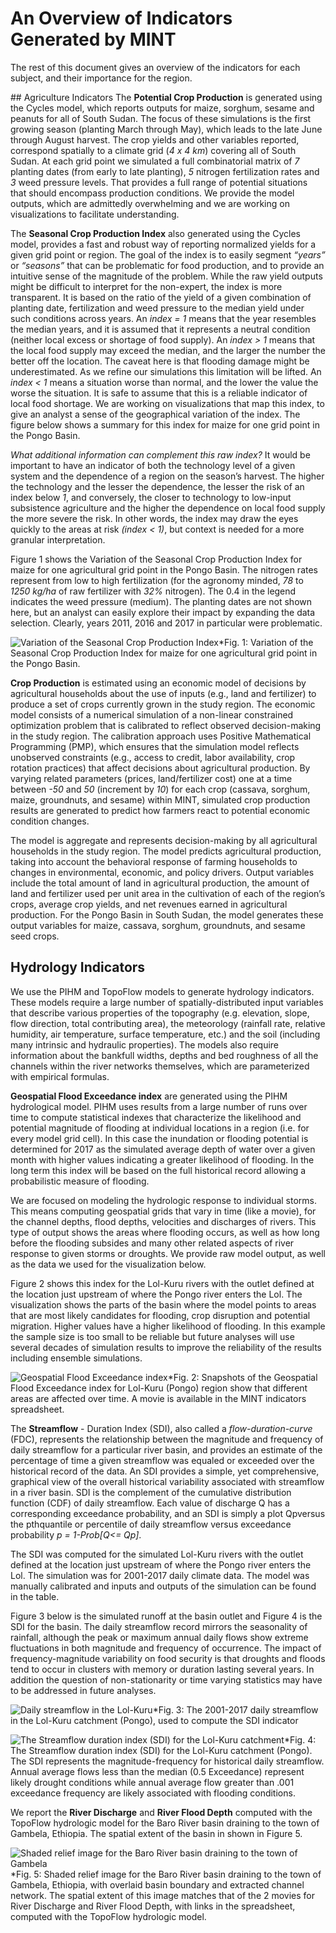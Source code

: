 # An Overview of Indicators Generated by MINT

The rest of this document gives an overview of the indicators for each subject, and their importance for the region.

## Agriculture Indicators
The **Potential Crop Production** is generated using the Cycles model, which reports outputs for maize, sorghum, sesame and peanuts for all of South Sudan. The focus of these simulations is the first growing season (planting March through May), which leads to the late June through August harvest. The crop yields and other variables reported, correspond spatially to a climate grid (*4 x 4 km*) covering all of South Sudan.
At each grid point we simulated a full combinatorial matrix of *7* planting dates (from early to late planting), *5* nitrogen fertilization rates and *3* weed pressure levels. That provides a full range of potential situations that should encompass production conditions. We provide the model outputs, which are admittedly overwhelming and we are working on visualizations to facilitate understanding.

The **Seasonal Crop Production Index** also generated using the Cycles model, provides a fast and robust way of reporting normalized yields for a given grid point or region. The goal of the index is to easily segment *“years”* or *“seasons”* that can be problematic for food production, and to provide an intuitive sense of the magnitude of the problem. While the raw yield outputs might be difficult to interpret for the non-expert, the index is more transparent. It is based on the ratio of the yield of a given combination of planting date, fertilization and weed pressure to the median yield under such conditions across years. An *index = 1* means that the year resembles the median years, and it is assumed that it represents a neutral condition (neither local excess or shortage of food supply). An *index > 1* means that the local food supply may exceed the median, and the larger the number the better off the location. The caveat here is that flooding damage might be underestimated. As we refine our simulations this limitation will be lifted. An *index < 1* means a situation worse than normal, and the lower the value the worse the situation. It is safe to assume that this is a reliable indicator of local food shortage. We are working on visualizations that map this index, to give an analyst a sense of the geographical variation of the index. The figure below shows a summary for this index for maize for one grid point in the Pongo Basin.

*What additional information can complement this raw index?*
It would be important to have an indicator of both the technology level of a given system and the dependence of a region on the season’s harvest. The higher the technology and the lesser the dependence, the lesser the risk of an index below *1*, and conversely, the closer to technology to low-input subsistence agriculture and the higher the dependence on local food supply the more severe the risk. In other words, the index may draw the eyes quickly to the areas at risk *(index < 1)*, but context is needed for a more granular interpretation.

Figure 1 shows the Variation of the Seasonal Crop Production Index for maize for one agricultural grid point in the Pongo Basin. The nitrogen rates represent from low to high fertilization (for the agronomy minded, *78* to *1250 kg/ha* of raw fertilizer with *32%* nitrogen). The 0.4 in the legend indicates the weed pressure (medium). The planting dates are not shown here, but an analyst can easily explore their impact by expanding the data selection. Clearly, years 2011, 2016 and 2017 in particular were problematic.

![Variation of the Seasonal Crop Production Index](figures/3_1_avg_prod_index.png "Variation of the Seasonal Crop Production Index")*Fig. 1: Variation of the Seasonal Crop Production Index for maize for one agricultural grid point in the Pongo Basin.

**Crop Production** is estimated using an economic model of decisions by agricultural households about the use of inputs (e.g., land and fertilizer) to produce a set of crops currently grown in the study region. The economic model consists of a numerical simulation of a non-linear constrained optimization problem that is calibrated to reflect observed decision-making in the study region. The calibration approach uses Positive Mathematical Programming (PMP), which ensures that the simulation model reflects unobserved constraints (e.g., access to credit, labor availability, crop rotation practices) that affect decisions about agricultural production. By varying related parameters (prices, land/fertilizer cost) one at a time between *-50* and *50* (increment by *10*) for each crop (cassava, sorghum, maize, groundnuts, and sesame) within MINT, simulated crop production results are generated to predict how farmers react to potential economic condition changes.

The model is aggregate and represents decision-making by all agricultural households in the study region. The model predicts agricultural production, taking into account the behavioral response of farming households to changes in environmental, economic, and policy drivers. Output variables include the total amount of land in agricultural production, the amount of land and fertilizer used per unit area in the cultivation of each of the region’s crops, average crop yields, and net revenues earned in agricultural production. For the Pongo Basin in South Sudan, the model generates these output variables for maize, cassava, sorghum, groundnuts, and sesame seed crops.

## Hydrology Indicators

We use the PIHM and TopoFlow models to generate hydrology indicators. These models require a large number of spatially-distributed input variables that describe various properties of the topography (e.g. elevation, slope, flow direction, total contributing area), the meteorology (rainfall rate, relative humidity, air temperature, surface temperature, etc.) and the soil (including many intrinsic and hydraulic properties). The models also require information about the bankfull widths, depths and bed roughness of all the channels within the river networks themselves, which are parameterized with empirical formulas.

**Geospatial Flood Exceedance index** are generated using the PIHM hydrological model. PIHM uses results from a large number of runs over time to compute statistical indexes that characterize the likelihood and potential magnitude of flooding at individual locations in a region (i.e. for every model grid cell). In this case the inundation or flooding potential is determined for 2017 as the simulated average depth of water over a given month with higher values indicating a greater likelihood of flooding. In the long term this index will be based on the full historical record allowing a probabilistic measure of flooding.

We are focused on modeling the hydrologic response to individual storms. This means computing geospatial grids that vary in time (like a movie), for the channel depths, flood depths, velocities and discharges of rivers. This type of output shows the areas where flooding occurs, as well as how long before the flooding subsides and many other related aspects of river response to given storms or droughts. We provide raw model output, as well as the data we used for the visualization below.

Figure 2 shows this index for the Lol-Kuru rivers with the outlet defined at the location just upstream of where the Pongo river enters the Lol. The visualization shows the parts of the basin where the model points to areas that are most likely candidates for flooding, crop disruption and potential migration. Higher values have a higher likelihood of flooding. In this example the sample size is too small to be reliable but future analyses will use several decades of simulation results to improve the reliability of the results including ensemble simulations.

![Geospatial Flood Exceedance index](figures/3_2_flood_exc_lol_kuru.png "Geospatial Flood Exceedance index")*Fig. 2: Snapshots of the Geospatial Flood Exceedance index for Lol-Kuru (Pongo) region show that different areas are affected over time. A movie is available in the MINT indicators spreadsheet.

The **Streamflow** - Duration Index (SDI), also called a *flow-duration-curve* (FDC), represents the relationship between the magnitude and frequency of daily streamflow for a particular river basin, and provides an estimate of the percentage of time a given streamflow was equaled or exceeded over the historical record of the data. An SDI provides a simple, yet comprehensive, graphical view of the overall historical variability associated with streamflow in a river basin. SDI is the complement of the cumulative distribution function (CDF) of daily streamflow. Each value of discharge Q has a corresponding exceedance probability, and an SDI is simply a plot Qpversus the pthquantile or percentile of daily streamflow versus exceedance probability *p = 1-Prob[Q<= Qp]*.

The SDI was computed for the simulated Lol-Kuru rivers with the outlet defined at the location just upstream of where the Pongo river enters the Lol. The simulation was for 2001-2017 daily climate data. The model was manually calibrated and inputs and outputs of the simulation can be found in the table.

Figure 3 below is the simulated runoff at the basin outlet and Figure 4 is the SDI for the basin. The daily streamflow record mirrors the seasonality of rainfall, although the peak or maximum annual daily flows show extreme fluctuations in both magnitude and frequency of occurrence. The impact of frequency-magnitude variability on food security is that droughts and floods tend to occur in clusters with memory or duration lasting several years. In addition the question of non-stationarity or time varying statistics may have to be addressed in future analyses.

![Daily streamflow in the Lol-Kuru](figures/3_3_streamflow.png "Daily streamflow in the Lol-Kuru")*Fig. 3: The 2001-2017 daily streamflow in the Lol-Kuru catchment (Pongo), used to compute the SDI indicator

![The Streamflow duration index (SDI) for the Lol-Kuru catchment](figures/3_4_sdi.png "The Streamflow duration index for the Lol-Kuru catchment")*Fig. 4: The Streamflow duration index (SDI) for the Lol-Kuru catchment (Pongo). The SDI represents the magnitude-frequency for historical daily streamflow. Annual average flows less than the median (0.5 Exceedance) represent likely drought conditions while annual average flow greater than .001 exceedance frequency are likely associated with flooding conditions.

We report the **River Discharge** and **River Flood Depth** computed with the TopoFlow hydrologic model for the Baro River basin draining to the town of Gambela, Ethiopia. The spatial extent of the basin in shown in Figure 5.

![Shaded relief image for the Baro River basin draining to the town of Gambela](figures/3_4_shaded_relief.png "Shaded relief image for the Baro River basin draining to the town of Gambela")*Fig. 5: Shaded relief image for the Baro River basin draining to the town of Gambela, Ethiopia, with overlaid basin boundary and extracted channel network. The spatial extent of this image matches that of the 2 movies for River Discharge and River Flood Depth, with links in the spreadsheet, computed with the TopoFlow hydrologic model.
